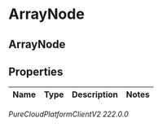 # ArrayNode

## ArrayNode

## Properties

|Name | Type | Description | Notes|
|------------ | ------------- | ------------- | -------------|



_PureCloudPlatformClientV2 222.0.0_
